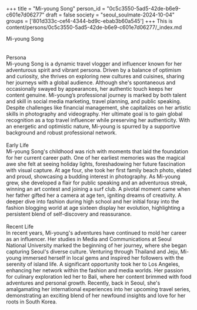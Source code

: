 +++
title = "Mi-young Song"
person_id = "0c5c3550-5ad5-42de-b6e9-c601e7d06277"
draft = false
society = "seoul_soulmate-2024-10-04"
groups = ['801d333c-cef4-4344-bd9c-ebab3b60a545']
+++
This is content/persons/0c5c3550-5ad5-42de-b6e9-c601e7d06277/_index.md

<script>
(function() {
    const personId = "0c5c3550-5ad5-42de-b6e9-c601e7d06277";
    const societyId = "seoul_soulmate-2024-10-04";

    // Set the selected person and society in localStorage
    localStorage.setItem('selectedPerson', personId);
    localStorage.setItem('selectedSociety', societyId);

    // Automatically set the dropdowns based on this person's data
    const societySelect = document.getElementById('society-select');
    const personSelect = document.getElementById('person-select');

    if (societySelect) {
    societySelect.value = societyId;
    }
    if (personSelect) {
    personSelect.value = personId;
    }
})();
</script><div class="h1_1_right">Mi-young Song</div><br>
<br>
<div class="h2">Persona</div><div class="plain">Mi-young Song is a dynamic travel vlogger and influencer known for her adventurous spirit and vibrant persona. Driven by a balance of optimism and curiosity, she thrives on exploring new cultures and cuisines, sharing her journeys with a global audience. Although she's spontaneous and occasionally swayed by appearances, her authentic touch keeps her content genuine. Mi-young’s professional journey is marked by both talent and skill in social media marketing, travel planning, and public speaking. Despite challenges like financial management, she capitalizes on her artistic skills in photography and videography. Her ultimate goal is to gain global recognition as a top travel influencer while preserving her authenticity. With an energetic and optimistic nature, Mi-young is spurred by a supportive background and robust professional network.</div><br>
<div class="h2">Early Life</div><div class="plain">Mi-young Song's childhood was rich with moments that laid the foundation for her current career path. One of her earliest memories was the magical awe she felt at seeing holiday lights, foreshadowing her future fascination with visual capture. At age four, she took her first family beach photo, elated and proud, showcasing a budding interest in photography. As Mi-young grew, she developed a flair for public speaking and an adventurous streak, winning an art contest and joining a surf club. A pivotal moment came when her father gifted her a camera at age ten, igniting dreams of creativity. A deeper dive into fashion during high school and her initial foray into the fashion blogging world at age sixteen display her evolution, highlighting a persistent blend of self-discovery and reassurance.</div><br>
<div class="h2">Recent Life</div><div class="plain">In recent years, Mi-young's adventures have continued to mold her career as an influencer. Her studies in Media and Communications at Seoul National University marked the beginning of her journey, where she began capturing Seoul's diverse culture. Venturing through Thailand and Jeju, Mi-young immersed herself in local gems and inspired her followers with the serenity of island life. A significant opportunity took her to Los Angeles, enhancing her network within the fashion and media worlds. Her passion for culinary exploration led her to Bali, where her content brimmed with food adventures and personal growth. Recently, back in Seoul, she's amalgamating her international experiences into her upcoming travel series, demonstrating an exciting blend of her newfound insights and love for her roots in South Korea.</div><br>
